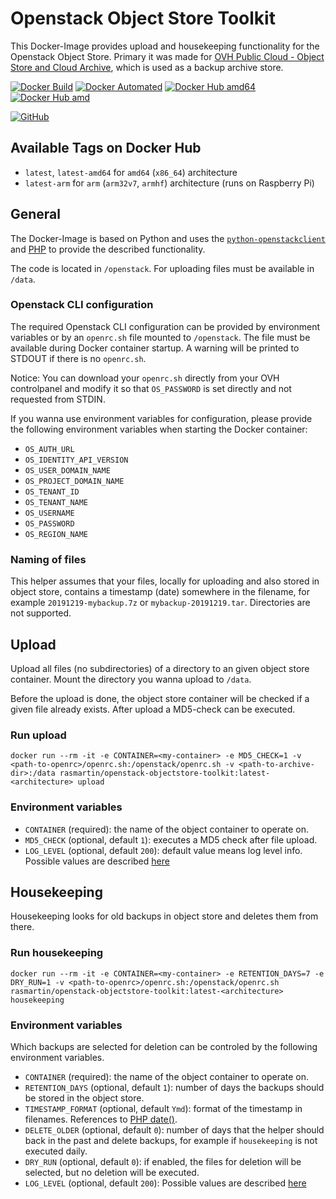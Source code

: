 # Openstack Object Store Toolkit

This Docker-Image provides upload and housekeeping functionality for the Openstack Object Store. Primary it was made for [OVH Public Cloud - Object Store and Cloud Archive](https://www.ovh.de/public-cloud/), which is used as a backup archive store.

[![Docker Build](https://img.shields.io/docker/cloud/build/rasmartin/openstack-objectstore-toolkit)](https://hub.docker.com/r/rasmartin/openstack-objectstore-toolkit)
[![Docker Automated](https://img.shields.io/docker/cloud/automated/rasmartin/openstack-objectstore-toolkit)](https://hub.docker.com/r/rasmartin/openstack-objectstore-toolkit)
[![Docker Hub amd64](https://img.shields.io/badge/docker%20hub-amd64-blue)](https://hub.docker.com/r/rasmartin/openstack-objectstore-toolkit/tags)
[![Docker Hub amd](https://img.shields.io/badge/docker%20hub-arm-blue)](https://hub.docker.com/r/rasmartin/openstack-objectstore-toolkit/tags)

[![GitHub](https://img.shields.io/github/last-commit/ras-martin/openstack-objectstore-toolkit/master)](https://github.com/ras-martin/openstack-objectstore-toolkit)

## Available Tags on Docker Hub
* `latest`, `latest-amd64` for `amd64` (`x86_64`) architecture
* `latest-arm` for `arm` (`arm32v7`, `armhf`) architecture (runs on Raspberry Pi)

## General

The Docker-Image is based on Python and uses the [`python-openstackclient`](https://github.com/openstack/python-openstackclient) and [PHP](https://www.php.net/) to provide the described functionality.

The code is located in `/openstack`. For uploading files must be available in `/data`.

### Openstack CLI configuration

The required Openstack CLI configuration can be provided by environment variables or by an `openrc.sh` file mounted to `/openstack`. The file must be available during Docker container startup. A warning will be printed to STDOUT if there is no `openrc.sh`.

Notice: You can download your `openrc.sh` directly from your OVH controlpanel and modify it so that `OS_PASSWORD` is set directly and not requested from STDIN.

If you wanna use environment variables for configuration, please provide the following environment variables when starting the Docker container:

* `OS_AUTH_URL`
* `OS_IDENTITY_API_VERSION`
* `OS_USER_DOMAIN_NAME`
* `OS_PROJECT_DOMAIN_NAME`
* `OS_TENANT_ID`
* `OS_TENANT_NAME`
* `OS_USERNAME`
* `OS_PASSWORD`
* `OS_REGION_NAME`

### Naming of files

This helper assumes that your files, locally for uploading and also stored in object store, contains a timestamp (date) somewhere in the filename, for example `20191219-mybackup.7z` or `mybackup-20191219.tar`. Directories are not supported.

## Upload

Upload all files (no subdirectories) of a directory to an given object store container. Mount the directory you wanna upload to `/data`.

Before the upload is done, the object store container will be checked if a given file already exists. After upload a MD5-check can be executed.

### Run upload

``docker run --rm -it -e CONTAINER=<my-container> -e MD5_CHECK=1 -v <path-to-openrc>/openrc.sh:/openstack/openrc.sh -v <path-to-archive-dir>:/data rasmartin/openstack-objectstore-toolkit:latest-<architecture> upload``

### Environment variables

* `CONTAINER` (required): the name of the object container to operate on.
* `MD5_CHECK` (optional, default `1`): executes a MD5 check after file upload.
* `LOG_LEVEL` (optional, default `200`): default value means log level info. Possible values are described [here](https://github.com/Seldaek/monolog/blob/master/doc/01-usage.md#log-levels)

## Housekeeping

Housekeeping looks for old backups in object store and deletes them from there.

### Run housekeeping

``docker run --rm -it -e CONTAINER=<my-container> -e RETENTION_DAYS=7 -e DRY_RUN=1 -v <path-to-openrc>/openrc.sh:/openstack/openrc.sh rasmartin/openstack-objectstore-toolkit:latest-<architecture> housekeeping``

### Environment variables

Which backups are selected for deletion can be controled by the following environment variables.

* `CONTAINER` (required): the name of the object container to operate on.
* `RETENTION_DAYS` (optional, default `1`): number of days the backups should be stored in the object store.
* `TIMESTAMP_FORMAT` (optional, default `Ymd`): format of the timestamp in filenames. References to [PHP date()](https://www.php.net/manual/en/function.date.php).
* `DELETE_OLDER` (optional, default `0`): number of days that the helper should back in the past and delete backups, for example if `housekeeping` is not executed daily.
* `DRY_RUN` (optional, default `0`): if enabled, the files for deletion will be selected, but no deletion will be executed.
* `LOG_LEVEL` (optional, default `200`): Possible values are described [here](https://github.com/Seldaek/monolog/blob/master/doc/01-usage.md#log-levels)
